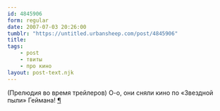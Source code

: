 ```yaml
---
id: 4845906
form: regular
date: 2007-07-03 20:26:00
tumblr: "https://untitled.urbansheep.com/post/4845906"
title:
tags:
    - post
    - твиты
    - про кино
layout: post-text.njk
---
```


<p>(Прелюдия во время трейлеров) О-о, они сняли кино по «Звездной пыли» Геймана! <a href="http://twitter.com/urbansheep/statuses/132606192">¶</a></p>

